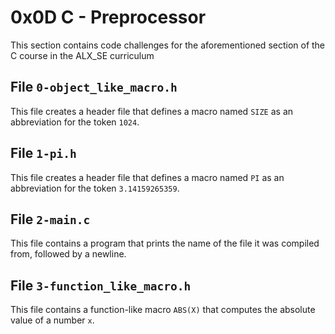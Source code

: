 # 0x0D C - Preprocessor
This section contains code challenges for the aforementioned section of the C course in the ALX_SE curriculum

## File `0-object_like_macro.h`
This file creates a header file that defines a macro named `SIZE` as an abbreviation for the token `1024`.

## File `1-pi.h`
This file creates a header file that defines a macro named `PI` as an abbreviation for the token `3.14159265359`.

## File `2-main.c`
This file contains a program that prints the name of the file it was compiled from, followed by a newline.

## File `3-function_like_macro.h`
This file contains a function-like macro `ABS(X)` that computes the absolute value of a number `x`.


